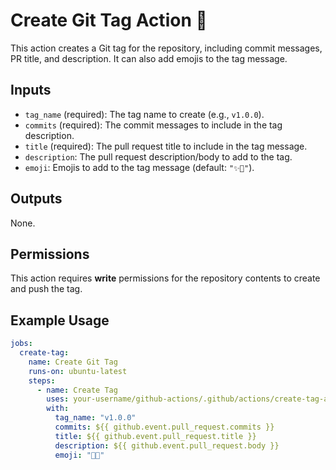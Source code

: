 # Create Git Tag Action 🎉

This action creates a Git tag for the repository, including commit messages, PR title, and description. It can also add emojis to the tag message.

## Inputs

- `tag_name` (required): The tag name to create (e.g., `v1.0.0`).
- `commits` (required): The commit messages to include in the tag description.
- `title` (required): The pull request title to include in the tag message.
- `description`: The pull request description/body to add to the tag.
- `emoji`: Emojis to add to the tag message (default: `"✨🚀"`).

## Outputs

None.

## Permissions

This action requires **write** permissions for the repository contents to create and push the tag.

## Example Usage

```yaml
jobs:
  create-tag:
    name: Create Git Tag
    runs-on: ubuntu-latest
    steps:
      - name: Create Tag
        uses: your-username/github-actions/.github/actions/create-tag-action@main
        with:
          tag_name: "v1.0.0"
          commits: ${{ github.event.pull_request.commits }}
          title: ${{ github.event.pull_request.title }}
          description: ${{ github.event.pull_request.body }}
          emoji: "🎉🔥"

